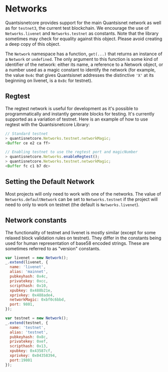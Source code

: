 # Networks
Quantsisnetcore provides support for the main Quantsisnet network as well as for `testnet3`, the current test blockchain. We encourage the use of `Networks.livenet` and `Networks.testnet` as constants. Note that the library sometimes may check for equality against this object. Please avoid creating a deep copy of this object.

The `Network` namespace has a function, `get(...)` that returns an instance of a `Network` or `undefined`. The only argument to this function is some kind of identifier of the network: either its name, a reference to a Network object, or a number used as a magic constant to identify the network (for example, the value `0x4c` that gives Quantsisnet addresses the distinctive `'X'` at its beginning on livenet, is a `0x8c` for testnet).

## Regtest

The regtest network is useful for development as it's possible to programmatically and instantly generate blocks for testing. It's currently supported as a variation of testnet. Here is an example of how to use regtest with the Quantsisnetcore Library:

```js
// Standard testnet
> quantisnetcore.Networks.testnet.networkMagic;
<Buffer ce e2 ca ff>
```

```js
// Enabling testnet to use the regtest port and magicNumber
> quantisnetcore.Networks.enableRegtest();
> quantisnetcore.Networks.testnet.networkMagic;
<Buffer fc c1 b7 dc>
```

## Setting the Default Network
Most projects will only need to work with one of the networks. The value of `Networks.defaultNetwork` can be set to `Networks.testnet` if the project will need to only to work on testnet (the default is `Networks.livenet`).

## Network constants
The functionality of testnet and livenet is mostly similar (except for some relaxed block validation rules on testnet). They differ in the constants being used for human representation of base58 encoded strings. These are sometimes referred to as "version" constants.

```javascript
var livenet = new Network();
_.extend(livenet, {
  name: 'livenet',
  alias: 'mainnet',
  pubkeyhash: 0x4c,
  privatekey: 0xcc,
  scripthash: 0x10,
  xpubkey: 0x488b21e,
  xprivkey: 0x488ade4,
  networkMagic: 0xbf0c6bbd,
  port: 9801,
});

var testnet = new Network();
_.extend(testnet, {
  name: 'testnet',
  alias: 'testnet',
  pubkeyhash: 0x8c,
  privatekey: 0xef,
  scripthash: 0x13,
  xpubkey: 0x43587cf,
  xprivkey: 0x04358394,
  port:19801
});
```

